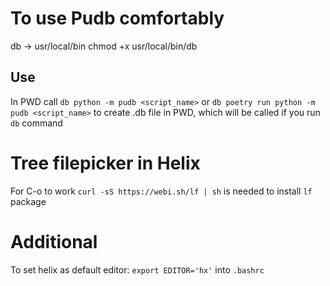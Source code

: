 
# To use Pudb comfortably

db -> usr/local/bin 
chmod +x usr/local/bin/db

## Use

In PWD call `db python -m pudb <script_name>` or `db poetry run python -m pudb <script_name>` to create .db file in PWD, which will be called if you run `db` command 

# Tree filepicker in Helix 

For C-o to work `curl -sS https://webi.sh/lf | sh` is needed to install `lf` package

# Additional 

To set helix as default editor: `export EDITOR='hx'` into `.bashrc`
